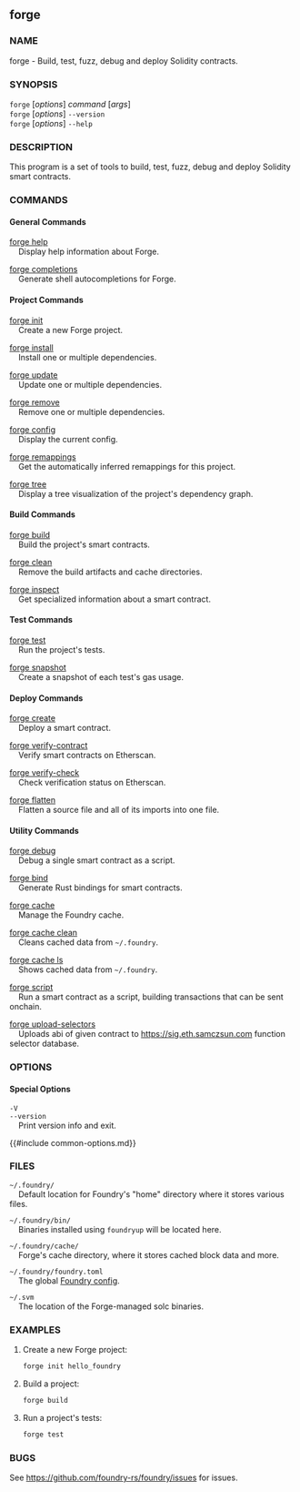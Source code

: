 ## forge

### NAME

forge - Build, test, fuzz, debug and deploy Solidity contracts.

### SYNOPSIS

`forge` [*options*] *command* [*args*]  
`forge` [*options*] `--version`  
`forge` [*options*] `--help`

### DESCRIPTION

This program is a set of tools to build, test, fuzz, debug and deploy Solidity smart contracts.

### COMMANDS

#### General Commands

[forge help](./forge-help.md)  
&nbsp;&nbsp;&nbsp;&nbsp;Display help information about Forge.

[forge completions](./forge-completions.md)  
&nbsp;&nbsp;&nbsp;&nbsp;Generate shell autocompletions for Forge.

#### Project Commands

[forge init](./forge-init.md)  
&nbsp;&nbsp;&nbsp;&nbsp;Create a new Forge project.

[forge install](./forge-install.md)  
&nbsp;&nbsp;&nbsp;&nbsp;Install one or multiple dependencies.

[forge update](./forge-update.md)  
&nbsp;&nbsp;&nbsp;&nbsp;Update one or multiple dependencies.

[forge remove](./forge-remove.md)  
&nbsp;&nbsp;&nbsp;&nbsp;Remove one or multiple dependencies.

[forge config](./forge-config.md)  
&nbsp;&nbsp;&nbsp;&nbsp;Display the current config.

[forge remappings](./forge-remappings.md)  
&nbsp;&nbsp;&nbsp;&nbsp;Get the automatically inferred remappings for this project.

[forge tree](./forge-tree.md)  
&nbsp;&nbsp;&nbsp;&nbsp;Display a tree visualization of the project's dependency graph.

#### Build Commands

[forge build](./forge-build.md)  
&nbsp;&nbsp;&nbsp;&nbsp;Build the project's smart contracts.

[forge clean](./forge-clean.md)  
&nbsp;&nbsp;&nbsp;&nbsp;Remove the build artifacts and cache directories.

[forge inspect](./forge-inspect.md)  
&nbsp;&nbsp;&nbsp;&nbsp;Get specialized information about a smart contract.

#### Test Commands

[forge test](./forge-test.md)  
&nbsp;&nbsp;&nbsp;&nbsp;Run the project's tests.

[forge snapshot](./forge-snapshot.md)  
&nbsp;&nbsp;&nbsp;&nbsp;Create a snapshot of each test's gas usage.

#### Deploy Commands

[forge create](./forge-create.md)  
&nbsp;&nbsp;&nbsp;&nbsp;Deploy a smart contract.

[forge verify-contract](./forge-verify-contract.md)  
&nbsp;&nbsp;&nbsp;&nbsp;Verify smart contracts on Etherscan.

[forge verify-check](./forge-verify-check.md)  
&nbsp;&nbsp;&nbsp;&nbsp;Check verification status on Etherscan.

[forge flatten](./forge-flatten.md)  
&nbsp;&nbsp;&nbsp;&nbsp;Flatten a source file and all of its imports into one file.

#### Utility Commands

[forge debug](./forge-debug.md)  
&nbsp;&nbsp;&nbsp;&nbsp;Debug a single smart contract as a script.

[forge bind](./forge-bind.md)  
&nbsp;&nbsp;&nbsp;&nbsp;Generate Rust bindings for smart contracts.

[forge cache](./forge-cache.md)  
&nbsp;&nbsp;&nbsp;&nbsp;Manage the Foundry cache.

[forge cache clean](./forge-cache-clean.md)  
&nbsp;&nbsp;&nbsp;&nbsp;Cleans cached data from ``~/.foundry``.

[forge cache ls](./forge-cache-ls.md)  
&nbsp;&nbsp;&nbsp;&nbsp;Shows cached data from ``~/.foundry``.

[forge script](./forge-script.md)  
&nbsp;&nbsp;&nbsp;&nbsp;Run a smart contract as a script, building transactions that can be sent onchain.

[forge upload-selectors](./forge-upload-selectors.md)  
&nbsp;&nbsp;&nbsp;&nbsp;Uploads abi of given contract to https://sig.eth.samczsun.com function selector database.

### OPTIONS

#### Special Options

`-V`  
`--version`  
&nbsp;&nbsp;&nbsp;&nbsp;Print version info and exit.

{{#include common-options.md}}

### FILES

`~/.foundry/`  
&nbsp;&nbsp;&nbsp;&nbsp;Default location for Foundry's "home" directory where it stores various files.

`~/.foundry/bin/`  
&nbsp;&nbsp;&nbsp;&nbsp;Binaries installed using `foundryup` will be located here.

`~/.foundry/cache/`  
&nbsp;&nbsp;&nbsp;&nbsp;Forge's cache directory, where it stores cached block data and more.

`~/.foundry/foundry.toml`  
&nbsp;&nbsp;&nbsp;&nbsp;The global [Foundry config](../config/overview.md).

`~/.svm`  
&nbsp;&nbsp;&nbsp;&nbsp;The location of the Forge-managed solc binaries.

### EXAMPLES

1. Create a new Forge project:
    ```sh
    forge init hello_foundry
    ```

2. Build a project:
    ```sh
    forge build
    ```

3. Run a project's tests:
    ```sh
    forge test
    ```

### BUGS

See <https://github.com/foundry-rs/foundry/issues> for issues.
